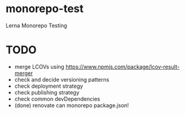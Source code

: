 # monorepo-test
Lerna Monorepo Testing

# TODO

- merge LCOVs using https://www.npmjs.com/package/lcov-result-merger
- check and decide versioning patterns
- check deployment strategy
- check publishing strategy
- check common devDependencies
- (done) renovate can monorepo package.json!